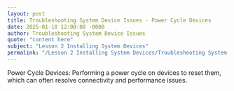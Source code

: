 ```yaml
---
layout: post
title: Troubleshooting System Device Issues - Power Cycle Devices
date: 2025-01-10 12:00:00 -0000
author: Troubleshooting System Device Issues
quote: "content here"
subject: "Lesson 2 Installing System Devices"
permalink: "/Lesson 2 Installing System Devices/Troubleshooting System Device Issues/Troubleshooting System Device Issues - Power Cycle Devices"
---
```


Power Cycle Devices: Performing a power cycle on devices to reset them, which can often resolve connectivity and performance issues.
